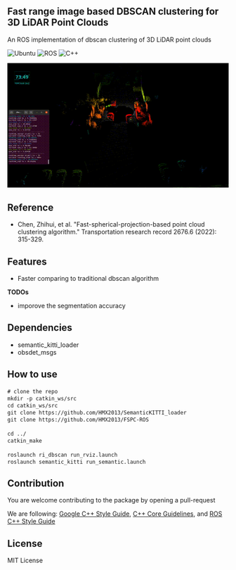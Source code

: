 ## Fast range image based DBSCAN clustering for 3D LiDAR Point Clouds
An ROS implementation of dbscan clustering of 3D LiDAR point clouds

![Ubuntu](https://img.shields.io/badge/OS-Ubuntu-informational?style=flat&logo=ubuntu&logoColor=white&color=2bbc8a)
![ROS](https://img.shields.io/badge/Tools-ROS-informational?style=flat&logo=ROS&logoColor=white&color=2bbc8a)
![C++](https://img.shields.io/badge/Code-C++-informational?style=flat&logo=c%2B%2B&logoColor=white&color=2bbc8a)

![demo_1](media/demo_01.gif)


## Reference
* Chen, Zhihui, et al. "Fast-spherical-projection-based point cloud clustering algorithm." Transportation research record 2676.6 (2022): 315-329.


## Features
* Faster comparing to traditional dbscan algorithm

**TODOs**
* imporove the segmentation accuracy 


## Dependencies
* semantic_kitti_loader
* obsdet_msgs

## How to use
    # clone the repo
    mkdir -p catkin_ws/src
    cd catkin_ws/src
    git clone https://github.com/HMX2013/SemanticKITTI_loader
    git clone https://github.com/HMX2013/FSPC-ROS

    cd ../
    catkin_make

    roslaunch ri_dbscan run_rviz.launch
    roslaunch semantic_kitti run_semantic.launch

## Contribution
You are welcome contributing to the package by opening a pull-request

We are following: 
[Google C++ Style Guide](https://google.github.io/styleguide/cppguide.html), 
[C++ Core Guidelines](https://isocpp.github.io/CppCoreGuidelines/CppCoreGuidelines#main), 
and [ROS C++ Style Guide](http://wiki.ros.org/CppStyleGuide)

## License
MIT License
